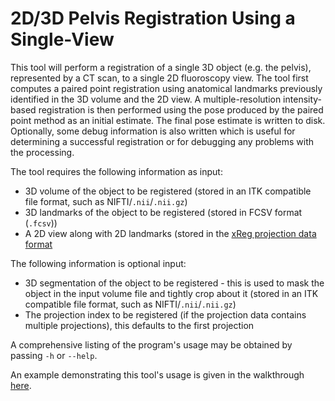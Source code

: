 # 2D/3D Pelvis Registration Using a Single-View
This tool will perform a registration of a single 3D object (e.g. the pelvis), represented by a CT scan, to a single 2D fluoroscopy view.
The tool first computes a paired point registration using anatomical landmarks previously identified in the 3D volume and the 2D view.
A multiple-resolution intensity-based registration is then performed using the pose produced by the paired point method as an initial estimate.
The final pose estimate is written to disk.
Optionally, some debug information is also written which is useful for determining a successful registration or for debugging any problems with the processing.

The tool requires the following information as input:
  * 3D volume of the object to be registered (stored in an ITK compatible file format, such as NIFTI/`.nii`/`.nii.gz`)
  * 3D landmarks of the object to be registered (stored in FCSV format (`.fcsv`))
  * A 2D view along with 2D landmarks (stored in the [xReg projection data format](https://github.com/rg2/xreg/wiki/Projection-Data-HDF5-File)

The following information is optional input:
  * 3D segmentation of the object to be registered - this is used to mask the object in the input volume file and tightly crop about it (stored in an ITK compatible file format, such as NIFTI/`.nii`/`.nii.gz`)
  * The projection index to be registered (if the projection data contains multiple projections), this defaults to the first projection

A comprehensive listing of the program's usage may be obtained by passing `-h` or `--help`.

An example demonstrating this tool's usage is given in the walkthrough [here](https://github.com/rg2/xreg/wiki/Walkthrough%3A-Single-View-Pelvis-Registration).